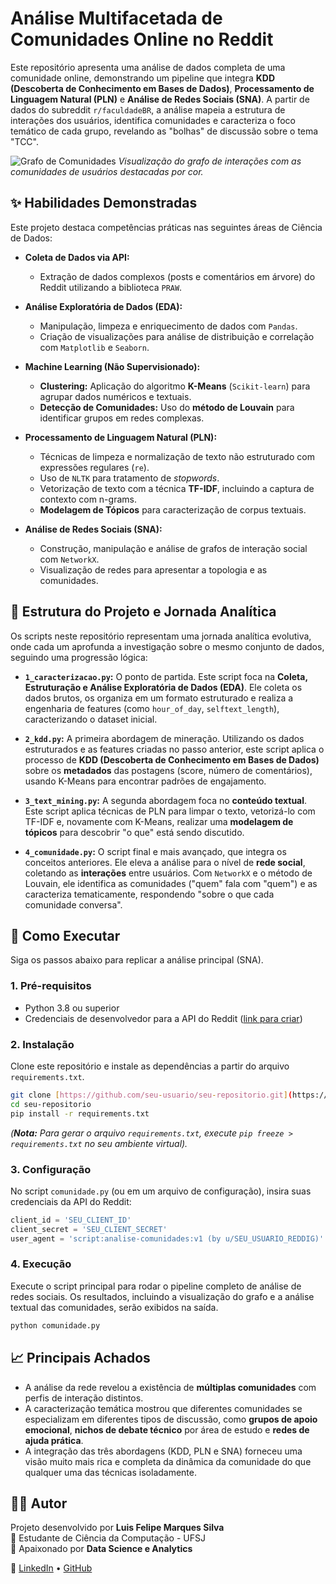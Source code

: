 # Análise Multifacetada de Comunidades Online no Reddit

Este repositório apresenta uma análise de dados completa de uma comunidade online, demonstrando um pipeline que integra **KDD (Descoberta de Conhecimento em Bases de Dados)**, **Processamento de Linguagem Natural (PLN)** e **Análise de Redes Sociais (SNA)**. A partir de dados do subreddit `r/faculdadeBR`, a análise mapeia a estrutura de interações dos usuários, identifica comunidades e caracteriza o foco temático de cada grupo, revelando as "bolhas" de discussão sobre o tema "TCC".

![Grafo de Comunidades](https://cienciadedatos.net/documentos/pygml02-detecion-comunidades-grafos-redes-python_files/figure-html/unnamed-chunk-5-1.png)
*Visualização do grafo de interações com as comunidades de usuários destacadas por cor.*

## ✨ Habilidades Demonstradas

Este projeto destaca competências práticas nas seguintes áreas de Ciência de Dados:

* **Coleta de Dados via API:**
    * Extração de dados complexos (posts e comentários em árvore) do Reddit utilizando a biblioteca `PRAW`.

* **Análise Exploratória de Dados (EDA):**
    * Manipulação, limpeza e enriquecimento de dados com `Pandas`.
    * Criação de visualizações para análise de distribuição e correlação com `Matplotlib` e `Seaborn`.

* **Machine Learning (Não Supervisionado):**
    * **Clustering:** Aplicação do algoritmo **K-Means** (`Scikit-learn`) para agrupar dados numéricos e textuais.
    * **Detecção de Comunidades:** Uso do **método de Louvain** para identificar grupos em redes complexas.

* **Processamento de Linguagem Natural (PLN):**
    * Técnicas de limpeza e normalização de texto não estruturado com expressões regulares (`re`).
    * Uso de `NLTK` para tratamento de *stopwords*.
    * Vetorização de texto com a técnica **TF-IDF**, incluindo a captura de contexto com n-grams.
    * **Modelagem de Tópicos** para caracterização de corpus textuais.

* **Análise de Redes Sociais (SNA):**
    * Construção, manipulação e análise de grafos de interação social com `NetworkX`.
    * Visualização de redes para apresentar a topologia e as comunidades.

## 📂 Estrutura do Projeto e Jornada Analítica

Os scripts neste repositório representam uma jornada analítica evolutiva, onde cada um aprofunda a investigação sobre o mesmo conjunto de dados, seguindo uma progressão lógica:

* **`1_caracterizacao.py`:** O ponto de partida. Este script foca na **Coleta, Estruturação e Análise Exploratória de Dados (EDA)**. Ele coleta os dados brutos, os organiza em um formato estruturado e realiza a engenharia de features (como `hour_of_day`, `selftext_length`), caracterizando o dataset inicial.

* **`2_kdd.py`:** A primeira abordagem de mineração. Utilizando os dados estruturados e as features criadas no passo anterior, este script aplica o processo de **KDD (Descoberta de Conhecimento em Bases de Dados)** sobre os **metadados** das postagens (score, número de comentários), usando K-Means para encontrar padrões de engajamento.

* **`3_text_mining.py`:** A segunda abordagem foca no **conteúdo textual**. Este script aplica técnicas de PLN para limpar o texto, vetorizá-lo com TF-IDF e, novamente com K-Means, realizar uma **modelagem de tópicos** para descobrir "o que" está sendo discutido.

* **`4_comunidade.py`:** O script final e mais avançado, que integra os conceitos anteriores. Ele eleva a análise para o nível de **rede social**, coletando as **interações** entre usuários. Com `NetworkX` e o método de Louvain, ele identifica as comunidades ("quem" fala com "quem") e as caracteriza tematicamente, respondendo "sobre o que cada comunidade conversa".

## 🚀 Como Executar

Siga os passos abaixo para replicar a análise principal (SNA).

### 1. Pré-requisitos
* Python 3.8 ou superior
* Credenciais de desenvolvedor para a API do Reddit ([link para criar](https://www.reddit.com/prefs/apps))

### 2. Instalação
Clone este repositório e instale as dependências a partir do arquivo `requirements.txt`.
```bash
git clone [https://github.com/seu-usuario/seu-repositorio.git](https://github.com/seu-usuario/seu-repositorio.git)
cd seu-repositorio
pip install -r requirements.txt
```
*(**Nota:** Para gerar o arquivo `requirements.txt`, execute `pip freeze > requirements.txt` no seu ambiente virtual).*

### 3. Configuração
No script `comunidade.py` (ou em um arquivo de configuração), insira suas credenciais da API do Reddit:
```python
client_id = 'SEU_CLIENT_ID'
client_secret = 'SEU_CLIENT_SECRET'
user_agent = 'script:analise-comunidades:v1 (by u/SEU_USUARIO_REDDIG)'
```

### 4. Execução
Execute o script principal para rodar o pipeline completo de análise de redes sociais. Os resultados, incluindo a visualização do grafo e a análise textual das comunidades, serão exibidos na saída.
```bash
python comunidade.py
```

## 📈 Principais Achados
* A análise da rede revelou a existência de **múltiplas comunidades** com perfis de interação distintos.
* A caracterização temática mostrou que diferentes comunidades se especializam em diferentes tipos de discussão, como **grupos de apoio emocional**, **nichos de debate técnico** por área de estudo e **redes de ajuda prática**.
* A integração das três abordagens (KDD, PLN e SNA) forneceu uma visão muito mais rica e completa da dinâmica da comunidade do que qualquer uma das técnicas isoladamente.

## 👨‍💻 Autor

Projeto desenvolvido por **Luis Felipe Marques Silva**  
📌 Estudante de Ciência da Computação - UFSJ  
📌 Apaixonado por **Data Science e Analytics**  

🔗 [LinkedIn](https://linkedin.com/in/luisfelipemsilva) • [GitHub](https://github.com/Felipao98)
